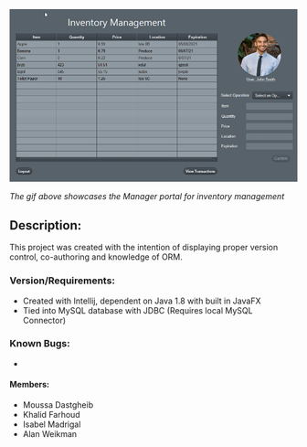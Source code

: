 
![](managerDemo.gif)

*The gif above showcases the Manager portal for inventory management*

## Description:
This project was created with the intention of displaying proper version control, co-authoring and knowledge of ORM.


### Version/Requirements:
- Created with Intellij, dependent on Java 1.8 with built in JavaFX
- Tied into MySQL database with JDBC (Requires local MySQL Connector)

### Known Bugs:
- 

#### Members:
- Moussa Dastgheib
- Khalid Farhoud
- Isabel Madrigal
- Alan Weikman
